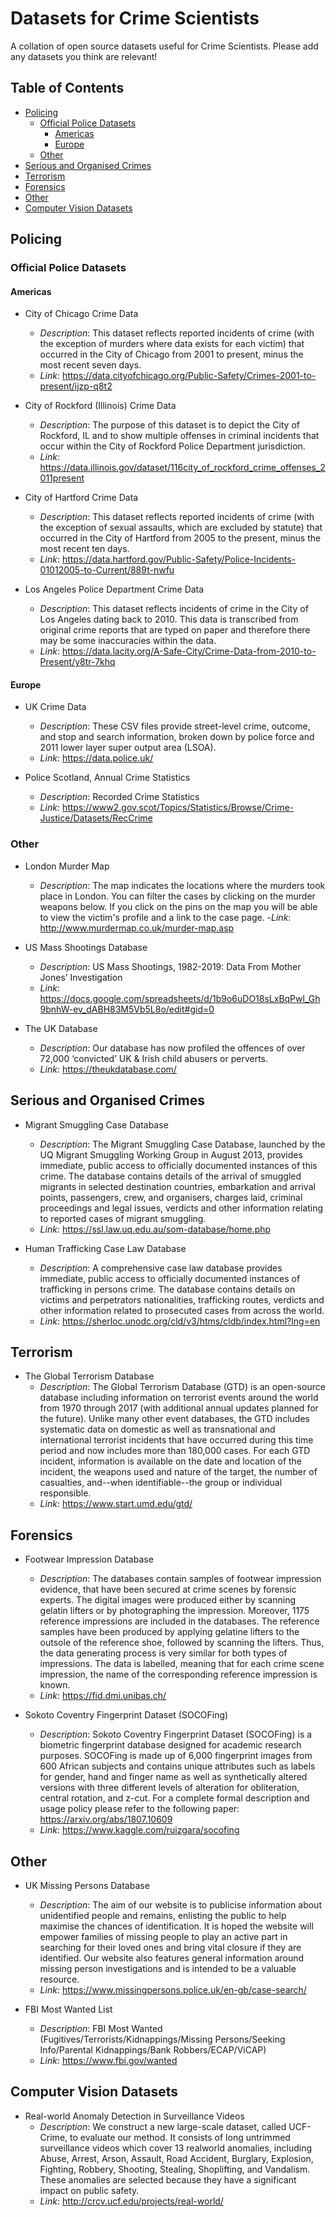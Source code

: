 # Datasets for Crime Scientists
A collation of open source datasets useful for Crime Scientists. Please add any datasets you think are relevant!

## Table of Contents
- [Policing](#policing)
  * [Official Police Datasets](#official-police-datasets)
    + [Americas](#americas)
    + [Europe](#europe)
  * [Other](#other)
- [Serious and Organised Crimes](#serious-and-organised-crimes)
- [Terrorism](#terrorism)
- [Forensics](#forensics)
- [Other](#other-1)
- [Computer Vision Datasets](#computer-vision-datasets)

## Policing

### Official Police Datasets
#### Americas
* City of Chicago Crime Data
  - *Description*: This dataset reflects reported incidents of crime (with the exception of murders where data exists for each victim) that occurred in the City of Chicago from 2001 to present, minus the most recent seven days. 
  - *Link*: https://data.cityofchicago.org/Public-Safety/Crimes-2001-to-present/ijzp-q8t2
  
* City of Rockford (Illinois) Crime Data
  - *Description*: The purpose of this dataset is to depict the City of Rockford, IL and to show multiple offenses in criminal incidents that occur within the City of Rockford Police Department jurisdiction.
  - *Link*: https://data.illinois.gov/dataset/116city_of_rockford_crime_offenses_2011present
  
* City of Hartford Crime Data
  - *Description*: This dataset reflects reported incidents of crime (with the exception of sexual assaults, which are excluded by statute) that occurred in the City of Hartford from 2005 to the present, minus the most recent ten days.
  - *Link*: https://data.hartford.gov/Public-Safety/Police-Incidents-01012005-to-Current/889t-nwfu
 
* Los Angeles Police Department Crime Data
  - *Description*: This dataset reflects incidents of crime in the City of Los Angeles dating back to 2010. This data is transcribed from original crime reports that are typed on paper and therefore there may be some inaccuracies within the data.
  - *Link*: https://data.lacity.org/A-Safe-City/Crime-Data-from-2010-to-Present/y8tr-7khq

#### Europe
* UK Crime Data
  - *Description*: These CSV files provide street-level crime, outcome, and stop and search information, broken down by police force and 2011 lower layer super output area (LSOA).
  - *Link*: https://data.police.uk/
  
* Police Scotland, Annual Crime Statistics
  - *Description*: Recorded Crime Statistics
  - *Link*: https://www2.gov.scot/Topics/Statistics/Browse/Crime-Justice/Datasets/RecCrime
  
 ### Other
 * London Murder Map
   - *Description*: The map indicates the locations where the murders took place in London. You can filter the cases by clicking on the murder weapons below. If you click on the pins on the map you will be able to view the victim's profile and a link to the case page.
   -*Link*: http://www.murdermap.co.uk/murder-map.asp
  
* US Mass Shootings Database
  - *Description*: US Mass Shootings, 1982-2019: Data From Mother Jones’ Investigation
  - *Link*: https://docs.google.com/spreadsheets/d/1b9o6uDO18sLxBqPwl_Gh9bnhW-ev_dABH83M5Vb5L8o/edit#gid=0
  
* The UK Database
  - *Description*: Our database has now profiled the offences of over 72,000 ‘convicted’ UK & Irish child abusers or perverts.
  - *Link*: https://theukdatabase.com/  

## Serious and Organised Crimes
* Migrant Smuggling Case Database
  - *Description*: The Migrant Smuggling Case Database, launched by the UQ Migrant Smuggling Working Group in August 2013, provides immediate, public access to officially documented instances of this crime. The database contains details of the arrival of smuggled migrants in selected destination countries, embarkation and arrival points, passengers, crew, and organisers, charges laid, criminal proceedings and legal issues, verdicts and other information relating to reported cases of migrant smuggling.
  - *Link*: https://ssl.law.uq.edu.au/som-database/home.php
  
* Human Trafficking Case Law Database
  - *Description*: A comprehensive case law database provides immediate, public access to officially documented instances of trafficking in persons crime. The database contains details on victims and perpetrators nationalities, trafficking routes, verdicts and other information related to prosecuted cases from across the world. 
  - *Link*: https://sherloc.unodc.org/cld/v3/htms/cldb/index.html?lng=en
  
  
## Terrorism
* The Global Terrorism Database
  - *Description*: The Global Terrorism Database (GTD) is an open-source database including information on terrorist events around the world from 1970 through 2017 (with additional annual updates planned for the future). Unlike many other event databases, the GTD includes systematic data on domestic as well as transnational and international terrorist incidents that have occurred during this time period and now includes more than 180,000 cases. For each GTD incident, information is available on the date and location of the incident, the weapons used and nature of the target, the number of casualties, and--when identifiable--the group or individual responsible.
  - *Link*: https://www.start.umd.edu/gtd/

## Forensics
* Footwear Impression Database
  - *Description*: The databases contain samples of footwear impression evidence, that have been secured at crime scenes by forensic experts. The digital images were produced either by scanning gelatin lifters or by photographing the impression. Moreover, 1175 reference impressions are included in the databases. The reference samples have been produced by applying gelatine lifters to the outsole of the reference shoe, followed by scanning the lifters. Thus, the data generating process is very similar for both types of impressions. The data is labelled, meaning that for each crime scene impression, the name of the corresponding reference impression is known.
  - *Link*: https://fid.dmi.unibas.ch/
  
* Sokoto Coventry Fingerprint Dataset (SOCOFing)
  - *Description*: Sokoto Coventry Fingerprint Dataset (SOCOFing) is a biometric fingerprint database designed for academic research purposes. SOCOFing is made up of 6,000 fingerprint images from 600 African subjects and contains unique attributes such as labels for gender, hand and finger name as well as synthetically altered versions with three different levels of alteration for obliteration, central rotation, and z-cut. For a complete formal description and usage policy please refer to the following paper: https://arxiv.org/abs/1807.10609
  - *Link*: https://www.kaggle.com/ruizgara/socofing

## Other
* UK Missing Persons Database
  - *Description*: The aim of our website is to publicise information about unidentified people and remains, enlisting the public to help maximise the chances of identification. It is hoped the website will empower families of missing people to play an active part in searching for their loved ones and bring vital closure if they are identified. Our website also features general information around missing person investigations and is intended to be a valuable resource.
  - *Link*: https://www.missingpersons.police.uk/en-gb/case-search/
  
* FBI Most Wanted List
  - *Description*: FBI Most Wanted (Fugitives/Terrorists/Kidnappings/Missing Persons/Seeking Info/Parental Kidnappings/Bank Robbers/ECAP/ViCAP)
  - *Link*: https://www.fbi.gov/wanted
  
## Computer Vision Datasets
* Real-world Anomaly Detection in Surveillance Videos
  - *Description*: We construct a new large-scale dataset, called UCF-Crime, to evaluate our method. It consists of long untrimmed surveillance videos which cover 13 realworld anomalies, including Abuse, Arrest, Arson, Assault, Road Accident, Burglary, Explosion, Fighting, Robbery, Shooting, Stealing, Shoplifting, and Vandalism. These anomalies are selected because they have a significant impact on public safety.
  - *Link*: http://crcv.ucf.edu/projects/real-world/


